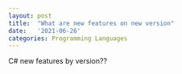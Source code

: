 ```yaml
---
layout: post
title:  "What are new features on new version"
date:   '2021-06-26'
categories: Programming Languages
---
```



C# new features by version??
